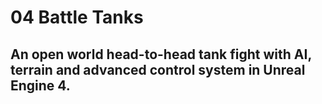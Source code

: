 # 04 Battle Tanks
## An open world head-to-head tank fight with AI, terrain and advanced control system in Unreal Engine 4.
